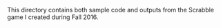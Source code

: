 This directory contains both sample code and outputs from the Scrabble game I created during Fall 2016.
